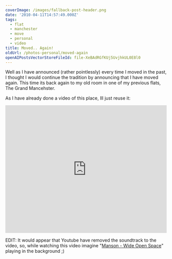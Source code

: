```yaml
---
coverImage: /images/fallback-post-header.png
date: '2010-04-11T14:57:49.000Z'
tags:
  - flat
  - manchester
  - move
  - personal
  - video
title: Moved.. Again!
oldUrl: /photos-personal/moved-again
openAIPostsVectorStoreFileId: file-XeBAdRGfKUj5UvjhkUL0E8l0
---
```


Well as I have announced (rather pointlessly) every time I moved in the past, I thought I would continue the tradition by announcing that I have moved again. This time its back again to my old room in one of my previous flats, The Grand Mancehster.

<!-- more -->

As I have already done a video of this place, Ill just reuse it:

<iframe width="100%" height="400" src="https://www.youtube.com/embed/3FRstdlJpHE" frameborder="0" allow="accelerometer; autoplay; clipboard-write; encrypted-media; gyroscope; picture-in-picture" allowfullscreen></iframe>

EDIT: It would appear that Youtube have removed the soundtrack to the video, so, while watching this video imagine "[Manson - Wide Open Space](https://www.youtube.com/watch?v=7NgLV056kB0)" playing in the background ;)
